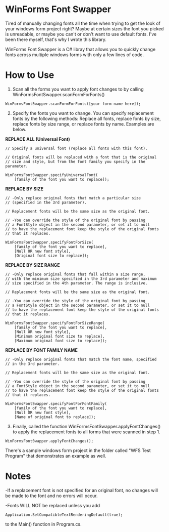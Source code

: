 # WinForms Font Swapper
 

Tired of manually changing fonts all the time when trying to get the look of your windows form project right?
Maybe at certain sizes the font you picked is unreadable, or maybe you can't or don't want to use default
fonts. I've been there myself, that's why I wrote this library.

WinForms Font Swapper is a C# libray that allows you to quickly change fonts across multiple windows forms with only a
few lines of code. 

# How to Use

1. Scan all the forms you want to apply font changes to by calling WinFormsFontSwapper.scanFormForFonts()
```
WinFormsFontSwapper.scanFormForFonts([your form name here]);
```

2. Specify the fonts you want to change. You can specify replacement fonts by the following methods: Replace all fonts,
replace fonts by size, replace fonts by size range, or replace fonts by name. Examples are below.

**REPLACE ALL (Universal Font)**
```
// Specify a universal font (replace all fonts with this font).

// Original fonts will be replaced with a font that is the original 
// size and style, but from the font family you specify in the parameter.

WinFormsFontSwapper.specifyUniversalFont(
	[family of the font you want to replace]);

```

**REPLACE BY SIZE**
```
// -Only replace original fonts that match a particular size
// (specified in the 3rd parameter). 

// Replacement fonts will be the same size as the original font.

// -You can override the style of the original font by passing
// a FontStyle object in the second parameter, or set it to null
// to have the replacement font keep the style of the original fonts
// that it replaces.

WinFormsFontSwapper.specifyFontForSize(
	[family of the font you want to replace],
	[Null OR new font style],
	[Original font size to replace]);

```

**REPLACE BY SIZE RANGE**
```
// -Only replace original fonts that fall within a size range,
// with the minimum size specified in the 3rd parameter and maximum
// size specified in the 4th parameter. The range is inclusive.

// Replacement fonts will be the same size as the original font.

// -You can override the style of the original font by passing
// a FontStyle object in the second parameter, or set it to null
// to have the replacement font keep the style of the original fonts
// that it replaces.

WinFormsFontSwapper.specifyFontForSizeRange(
	[family of the font you want to replace],
	[Null OR new font style],
	[Minimum original font size to replace],
	[Maximum original font size to replace]);

```

**REPLACE BY FONT FAMILY NAME**
```
// -Only replace original fonts that match the font name, specified
// in the 3rd parameter. 

// Replacement fonts will be the same size as the original font.

// -You can override the style of the original font by passing
// a FontStyle object in the second parameter, or set it to null
// to have the replacement font keep the style of the original fonts
// that it replaces.

WinFormsFontSwapper.specifyFontForFontFamily(
	[family of the font you want to replace],
	[Null OR new font style],
	[Name of original font to replace]);

```

3. Finally, called the function WinFormsFontSwapper.applyFontChanges() to apply the replacement fonts to all forms
that were scanned in step 1.

```
WinFormsFontSwapper.applyFontChanges();
```

There's a sample windows form project in the folder called "WFS Test Program" that demonstrates an example as well.

# Notes

-If a replacement font is not specified for an original font, no changes will be made to the font and no errors will occur.

-Fonts WILL NOT be replaced unless you add
```
Application.SetCompatibleTextRenderingDefault(true);
```
to the Main() function in Program.cs.